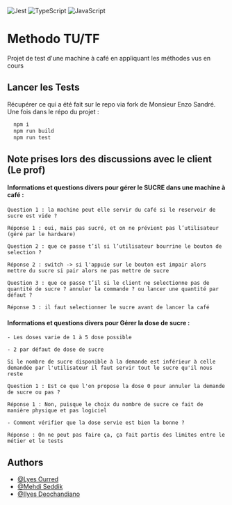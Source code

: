 ![Jest](https://img.shields.io/badge/-jest-%23C21325?style=for-the-badge&logo=jest&logoColor=white)
![TypeScript](https://img.shields.io/badge/typescript-%23007ACC.svg?style=for-the-badge&logo=typescript&logoColor=white)
![JavaScript](https://img.shields.io/badge/javascript-%23323330.svg?style=for-the-badge&logo=javascript&logoColor=%23F7DF1E)


# Methodo TU/TF

Projet de test d'une machine à café en appliquant les méthodes vus en cours


## Lancer les Tests

Récupérer ce qui a été fait sur le repo via fork de Monsieur Enzo Sandré. Une fois dans le répo du projet :

```bash
  npm i
  npm run build
  npm run test
```

## Note prises lors des discussions avec le client (Le prof)

#### Informations et questions divers pour gérer le SUCRE dans une machine à café : 

	Question 1 : la machine peut elle servir du café si le reservoir de sucre est vide ?

	Réponse 1 : oui, mais pas sucré, et on ne prévient pas l’utilisateur (géré par le hardware)
	
	Question 2 : que ce passe t’il si l’utilisateur bourrine le bouton de selection ?

	Réponse 2 : switch -> si l'appuie sur le bouton est impair alors mettre du sucre si pair alors ne pas mettre de sucre
	
	Question 3 : que ce passe t’il si le client ne selectionne pas de quantité de sucre ? annuler la commande ? ou lancer une quantité par défaut ?
    
    Réponse 3 : il faut selectionner le sucre avant de lancer la café


#### Informations et questions divers pour Gérer la dose de sucre : 

```
- Les doses varie de 1 à 5 dose possible

- 2 par défaut de dose de sucre

Si le nombre de sucre disponible à la demande est inférieur à celle demandée par l'utilisateur il faut servir tout le sucre qu'il nous reste

Question 1 : Est ce que l'on propose la dose 0 pour annuler la demande de sucre ou pas ? 

Réponse 1 : Non, puisque le choix du nombre de sucre ce fait de manière physique et pas logiciel

- Comment vérifier que la dose servie est bien la bonne ?

Réponse : On ne peut pas faire ça, ça fait partis des limites entre le métier et le tests
```

## Authors

- [@Lyes Ourred]()
- [@Mehdi Seddik]()
- [@Ilyes Deochandiano]()
